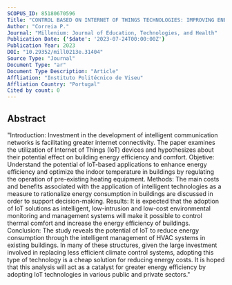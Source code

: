 ```yaml
---
SCOPUS_ID: 85180670596
Title: "CONTROL BASED ON INTERNET OF THINGS TECHNOLOGIES: IMPROVING ENERGY EFFICIENCY AND COMFORT IN BUILDINGS"
Author: "Correia P."
Journal: "Millenium: Journal of Education, Technologies, and Health"
Publication Date: {'$date': '2023-07-24T00:00:00Z'}
Publication Year: 2023
DOI: "10.29352/mill0213e.31404"
Source Type: "Journal"
Document Type: "ar"
Document Type Description: "Article"
Affliation: "Instituto Politécnico de Viseu"
Affliation Country: "Portugal"
Cited by count: 0
---
```


## Abstract
"Introduction: Investment in the development of intelligent communication networks is facilitating greater internet connectivity. The paper examines the utilization of Internet of Things (IoT) devices and hypothesizes about their potential effect on building energy efficiency and comfort. Objetive: Understand the potential of IoT-based applications to enhance energy efficiency and optimize the indoor temperature in buildings by regulating the operation of pre-existing heating equipment. Methods: The main costs and benefits associated with the application of intelligent technologies as a measure to rationalize energy consumption in buildings are discussed in order to support decision-making. Results: It is expected that the adoption of IoT solutions as intelligent, low-intrusion and low-cost environmental monitoring and management systems will make it possible to control thermal comfort and increase the energy efficiency of buildings. Conclusion: The study reveals the potential of IoT to reduce energy consumption through the intelligent management of HVAC systems in existing buildings. In many of these structures, given the large investment involved in replacing less efficient climate control systems, adopting this type of technology is a cheap solution for reducing energy costs. It is hoped that this analysis will act as a catalyst for greater energy efficiency by adopting IoT technologies in various public and private sectors."
